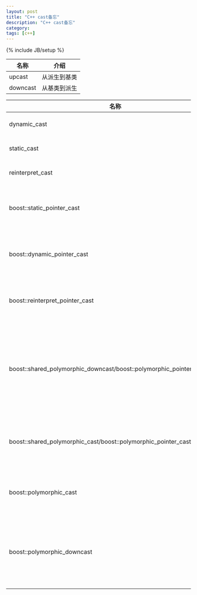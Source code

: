 ```yaml
---
layout: post
title: "C++ cast备忘"
description: "C++ cast备忘"
category: 
tags: [c++]
---
```

{% include JB/setup %}


|名称|介绍|
|---|---|
|upcast|从派生到基类|
|downcast|从基类到派生|

|名称|介绍|
|---|---|
|dynamic_cast|upcast and downcast with target type check|
|static_cast|upcast and downcast without target type check|
|reinterpret_cast|all kinds cast without target type check|
|boost::static_pointer_cast|作用范围同static_cast，用于智能指针的类型转换，同时处理引用计数|
|boost::dynamic_pointer_cast|作用范围同dynamic_cast，用于智能指针的类型转换，同时处理引用计数|
|boost::reinterpret_pointer_cast|作用范围同reinterpret_cast，用于智能指针的类型转换，同时处理引用计数|
|boost::shared_polymorphic_downcast/boost::polymorphic_pointer_downcast|作用范围同static_cast，在定义NDEBUG时，使用dynamic做运行时检测，未定义NDEBUG时，同static_cast，用于智能指针的类型转换，同时处理引用计数|
|boost::shared_polymorphic_cast/boost::polymorphic_pointer_cast:|作用范围同dynamic_cast，类型转换失败时抛出异常，用于智能指针的类型转换，同时处理引用计数|
|boost::polymorphic_cast|作用范围同dynamic_cast，类型转换失败时抛出异常，用于非智能指针的类型转换|
|boost::polymorphic_downcast|作用范围同static_cast，未定义NDEBUG时，同static_cast，用于智能指针的类型转换，同时处理引用计数，用于非智能指针的类型转换|